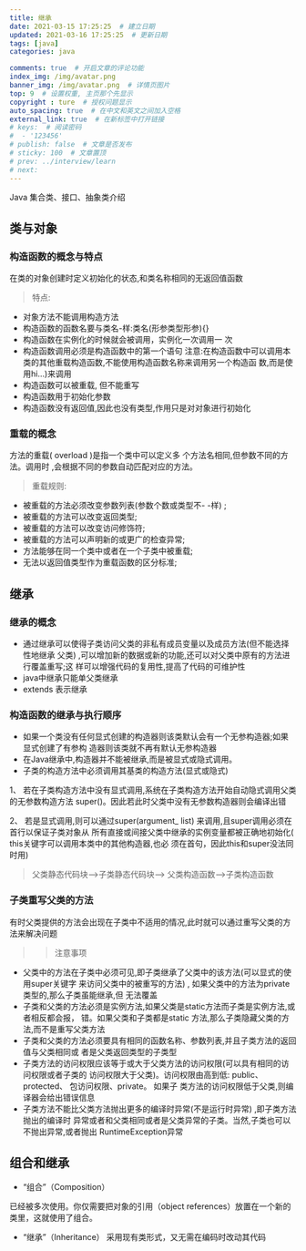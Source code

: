 ```yaml
---
title: 继承
date: 2021-03-15 17:25:25  # 建立日期
updated: 2021-03-16 17:25:25  # 更新日期
tags: [java]
categories: java

comments: true  # 开启文章的评论功能
index_img: /img/avatar.png
banner_img: /img/avatar.png  # 详情页图片
top: 9  # 设置权重, 主页那个先显示
copyright : ture  # 授权问题显示
auto_spacing: true  # 在中文和英文之间加入空格
external_link: true  # 在新标签中打开链接
# keys:  # 阅读密码
#  - '123456'
# publish: false  # 文章是否发布
# sticky: 100  # 文章置顶
# prev: ../interview/learn
# next:
---
```


Java 集合类、接口、抽象类介绍
<!-- more -->

## 类与对象

### 构造函数的概念与特点
在类的对象创建时定义初始化的状态,和类名称相同的无返回值函数
> 特点:
- 对象方法不能调用构造方法
- 构造函数的函数名要与类名-样:类名(形参类型形参){}
- 构造函数在实例化的时候就会被调用，实例化一次调用一 次
- 构造函数调用必须是构造函数中的第一个语句
注意:在构造函数中可以调用本类的其他重载构造函数,不能使用构造函数名称来调用另一个构造函
数,而是使用hi...)来调用
- 构造函数可以被重载, 但不能重写
- 构造函数用于初始化参数
- 构造函数没有返回值,因此也没有类型,作用只是对对象进行初始化

### 重载的概念
方法的重载( overload )是指一个类中可以定义多 个方法名相同,但参数不同的方法。调用时 ,会根据不同的参数自动匹配对应的方法。
> 重载规则:
- 被重载的方法必须改变参数列表(参数个数或类型不- -样) ;
- 被重载的方法可以改变返回类型;
- 被重载的方法可以改变访问修饰符;
- 被重载的方法可以声明新的或更广的检查异常;
- 方法能够在同一个类中或者在一个子类中被重载;
- 无法以返回值类型作为重载函数的区分标准;

## 继承

### 继承的概念
- 通过继承可以使得子类访问父类的非私有成员变量以及成员方法(但不能选择性地继承
父类) ,可以增加新的数据或新的功能,还可以对父类中原有的方法进行覆盖重写;这
样可以增强代码的复用性,提高了代码的可维护性
- java中继承只能单父类继承
- extends 表示继承

### 构造函数的继承与执行顺序
- 如果一个类没有任何显式创建的构造器则该类默认会有一个无参构造器;如果显式创建了有参构
造器则该类就不再有默认无参构造器
- 在Java继承中,构造器并不能被继承,而是被显式或隐式调用。
- 子类的构造方法中必须调用其基类的构造方法(显式或隐式)

1、 若在子类构造方法中没有显式调用,系统在子类构造方法开始自动隐式调用父类的无参数构造方法
super()。因此若此时父类中没有无参数构造器则会编译出错

2、 若是显式调用,则可以通过super(argument_ list) 来调用,且super调用必须在首行以保证子类对象从
所有直接或间接父类中继承的实例变量都被正确地初始化( this关键字可以调用本类中的其他构造器,也必
须在首句，因此this和super没法同时用)

> 父类静态代码块-->子类静态代码块--> 父类构造函数-->子类构造函数

### 子类重写父类的方法
有时父类提供的方法会出现在子类中不适用的情况,此时就可以通过重写父类的方法来解决问题

>> 注意事项
- 父类中的方法在子类中必须可见,即子类继承了父类中的该方法(可以显式的使用super关键字
来访问父类中的被重写的方法) , 如果父类中的方法为private类型的,那么子类虽能继承,但
无法覆盖
- 子类和父类的方法必须是实例方法,如果父类是static方法而子类是实例方法,或者相反都会报，
错。如果父类和子类都是static 方法,那么子类隐藏父类的方法,而不是重写父类方法
- 子类和父类的方法必须要具有相同的函数名称、参数列表,并且子类方法的返回值与父类相同或
者是父类返回类型的子类型
- 子类方法的访问权限应该等于或大于父类方法的访问权限(可以具有相同的访问权限或者子类的
访问权限大于父类)。访问权限由高到低: public、protected、 包访问权限、private。 如果子
类方法的访问权限低于父类,则编译器会给出错误信息
- 子类方法不能比父类方法抛出更多的编译时异常(不是运行时异常) ,即子类方法抛出的编译时
异常或者和父类相同或者是父类异常的子类。当然,子类也可以不抛出异常,或者抛出
RuntimeException异常

## 组合和继承

- “组合”（Composition）

已经被多次使用。你仅需要把对象的引用（object references）放置在一个新的类里，这就使用了组合。

- “继承”（Inheritance）
采用现有类形式，又无需在编码时改动其代码
